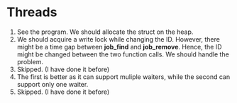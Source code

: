 # Threads
1. See the program. We should allocate the struct on the heap.
2. We should acquire a write lock while changing the ID. However, there might be a time gap between **job_find** and **job_remove**. Hence, the ID might be changed between the two function calls. We should handle the problem.
3. Skipped. (I have done it before)
4. The first is better as it can support muliple waiters, while the second can support only one waiter.
5. Skipped. (I have done it before)
